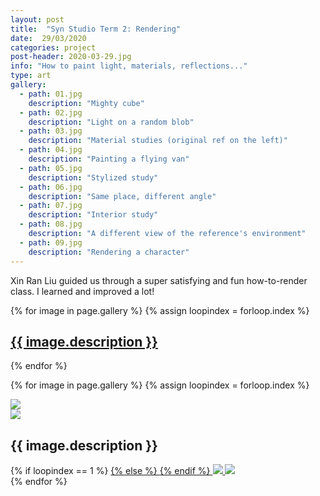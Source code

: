 ```yaml
---
layout: post
title:  "Syn Studio Term 2: Rendering"
date:  29/03/2020
categories: project
post-header: 2020-03-29.jpg
info: "How to paint light, materials, reflections..."
type: art
gallery:
  - path: 01.jpg
    description: "Mighty cube"
  - path: 02.jpg
    description: "Light on a random blob"
  - path: 03.jpg
    description: "Material studies (original ref on the left)"
  - path: 04.jpg
    description: "Painting a flying van"
  - path: 05.jpg
    description: "Stylized study"
  - path: 06.jpg
    description: "Same place, different angle"
  - path: 07.jpg
    description: "Interior study"
  - path: 08.jpg
    description: "A different view of the reference's environment"
  - path: 09.jpg
    description: "Rendering a character"
---
```


Xin Ran Liu guided us through a super satisfying and fun how-to-render class. I learned and improved a lot!

<div class="thumb-grid">
  {% for image in page.gallery %}
  {% assign loopindex = forloop.index %}
        <a href="#id{{ loopindex }}" class= "thumb-link">
          <div class="thumb" style="background-image: url('{{ site.baseurl }}/img/posts/2020-03-29/{{ image.path }}');">
            <div class="caption">
              <h2> {{ image.description }} </h2>
            </div>
          </div>
        </a>
  {% endfor %}
</div>

{% for image in page.gallery %}
{% assign loopindex = forloop.index %}
  <div id="id{{ loopindex }}" class="popup" >
    <a href="#" >
      <img src="{{ site.baseurl }}/img/closebtn.png" class="closebtn" />
    </a>
    <div class="gallery" >
      <img src="{{ site.baseurl }}/img/posts/2020-03-29/{{ image.path }}" class="image" />
    </div>
    <div class="image-info-post">
      <h2> {{ image.description }} </h2>
        {% if loopindex == 1 %}
          <a href="#" >
        {% else %}
          <a href="#id{{ loopindex | minus: 1 }}" >
        {% endif %}
        <img src="{{ site.baseurl }}/img/backbtn.png" class="backbtn" >
      </a>
      <a href="#id{{ loopindex | plus: 1 }}" >
        <img src="{{ site.baseurl }}/img/nextbtn.png" class="nextbtn" />
      </a>
    </div>
  </div>
{% endfor %}

